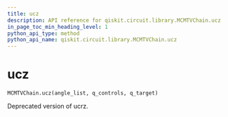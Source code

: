 ```yaml
---
title: ucz
description: API reference for qiskit.circuit.library.MCMTVChain.ucz
in_page_toc_min_heading_level: 1
python_api_type: method
python_api_name: qiskit.circuit.library.MCMTVChain.ucz
---
```


# ucz

<span id="qiskit.circuit.library.MCMTVChain.ucz" />

`MCMTVChain.ucz(angle_list, q_controls, q_target)`

Deprecated version of ucrz.

